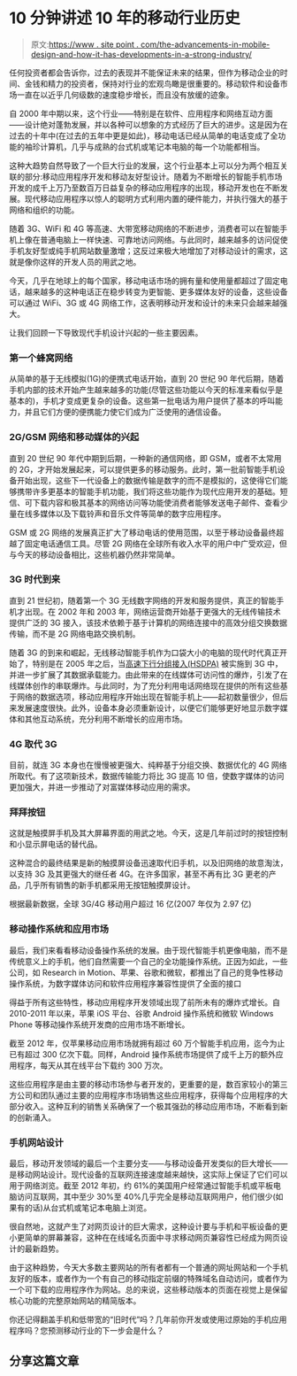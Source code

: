 # 10 分钟讲述 10 年的移动行业历史

> 原文:[https://www . site point . com/the-advancements-in-mobile-design-and-how-it-has-developments-in-a-strong-industry/](https://www.sitepoint.com/the-advancements-in-mobile-design-and-how-it-has-developed-into-a-strong-industry/)

任何投资者都会告诉你，过去的表现并不能保证未来的结果，但作为移动企业的时间、金钱和精力的投资者，保持对行业的宏观鸟瞰是很重要的。移动软件和设备市场一直在以近乎几何级数的速度稳步增长，而且没有放缓的迹象。

自 2000 年中期以来，这个行业——特别是在软件、应用程序和网络互动方面——设计绝对蓬勃发展，并以各种可以想象的方式经历了巨大的进步。这是因为在过去的十年中(在过去的五年中更是如此)，移动电话已经从简单的电话变成了全功能的袖珍计算机，几乎与成熟的台式机或笔记本电脑的每一个功能都相当。

这种大趋势自然导致了一个巨大行业的发展，这个行业基本上可以分为两个相互关联的部分:移动应用程序开发和移动友好型设计。随着为不断增长的智能手机市场开发的成千上万乃至数百万日益复杂的移动应用程序的出现，移动开发也在不断发展。现代移动应用程序以惊人的聪明方式利用内置的硬件能力，并执行强大的基于网络和组织的功能。

随着 3G、WiFi 和 4G 等高速、大带宽移动网络的不断进步，消费者可以在智能手机上像在普通电脑上一样快速、可靠地访问网络。与此同时，越来越多的访问促使手机友好型或纯手机网站数量激增；这反过来极大地增加了对移动设计的需求，这就是像你这样的开发人员的用武之地。

今天，几乎在地球上的每个国家，移动电话市场的拥有量和使用量都超过了固定电话，越来越多的这种电话正在稳步转变为更智能、更多媒体友好的设备，这些设备可以通过 WiFi、3G 或 4G 网络工作，这表明移动开发和设计的未来只会越来越强大。

让我们回顾一下导致现代手机设计兴起的一些主要因素。

### 第一个蜂窝网络

从简单的基于无线模拟(1G)的便携式电话开始，直到 20 世纪 90 年代后期，随着手机内部的技术开始产生越来越多的功能(尽管这些功能以今天的标准来看似乎是基本的)，手机才变成更复杂的设备。这些第一批电话为用户提供了基本的呼叫能力，并且它们方便的便携能力使它们成为广泛使用的通信设备。

### 2G/GSM 网络和移动媒体的兴起

直到 20 世纪 90 年代中期到后期，一种新的通信网络，即 GSM，或者不太常用的 2G，才开始发展起来，可以提供更多的移动服务。此时，第一批前智能手机设备开始出现，这些下一代设备上的数据传输是数字的而不是模拟的，这使得它们能够携带许多更基本的智能手机功能，我们将这些功能作为现代应用开发的基础。短信、可下载内容和极其基本的网络访问等功能使消费者能够发送电子邮件、查看少量在线多媒体以及下载铃声和音乐文件等简单的数字应用程序。

GSM 或 2G 网络的发展真正扩大了移动电话的使用范围，以至于移动设备最终超越了固定电话通信工具。尽管 2G 网络在全球所有收入水平的用户中广受欢迎，但与今天的移动设备相比，这些机器仍然非常简单。

### 3G 时代到来

直到 21 世纪初，随着第一个 3G 无线数字网络的开发和服务提供，真正的智能手机才出现。在 2002 年和 2003 年，网络运营商开始基于更强大的无线传输技术提供广泛的 3G 接入，该技术依赖于基于计算机的网络连接中的高效分组交换数据传输，而不是 2G 网络电路交换机制。

随着 3G 的到来和崛起，无线移动智能手机作为口袋大小的电脑的现代时代真正开始了，特别是在 2005 年之后，当[高速下行分组接入(HSDPA)](http://en.wikipedia.org/wiki/High-Speed_Downlink_Packet_Access) 被实施到 3G 中，并进一步扩展了其数据承载能力。由此带来的在线媒体可访问性的爆炸，引发了在线媒体创作的串联爆炸。与此同时，为了充分利用电话网络现在提供的所有这些基于网络的数据选项，移动应用程序开始出现在智能手机上——起初数量很少，但后来发展速度很快。此外，设备本身必须重新设计，以便它们能够更好地显示数字媒体和其他互动系统，充分利用不断增长的应用市场。

### 4G 取代 3G

目前，就连 3G 本身也在慢慢被更强大、纯粹基于分组交换、数据优化的 4G 网络所取代。有了这项新技术，数据传输能力将比 3G 提高 10 倍，使数字媒体的访问更加强大，并进一步推动了对富媒体移动应用的需求。

### 拜拜按钮

这就是触摸屏手机及其大屏幕界面的用武之地。今天，这是几年前过时的按钮控制和小显示屏电话的替代品。

这种混合的最终结果是新的触摸屏设备迅速取代旧手机，以及旧网络的故意淘汰，以支持 3G 及其更强大的继任者 4G。在许多国家，甚至不再有比 3G 更老的产品，几乎所有销售的新手机都采用无按钮触摸屏设计。

根据最新数据，全球 3G/4G 移动用户超过 16 亿(2007 年仅为 2.97 亿)

### 移动操作系统和应用市场

最后，我们来看看移动设备操作系统的发展。由于现代智能手机更像电脑，而不是传统意义上的手机，他们自然需要一个自己的全功能操作系统。正因为如此，一些公司，如 Research in Motion、苹果、谷歌和微软，都推出了自己的竞争性移动操作系统，为数字媒体访问和软件应用程序兼容性提供了全面的接口

得益于所有这些特性，移动应用程序开发领域出现了前所未有的爆炸式增长。自 2010-2011 年以来，苹果 iOS 平台、谷歌 Android 操作系统和微软 Windows Phone 等移动操作系统开发商的应用市场不断增长。

截至 2012 年，仅苹果移动应用市场就拥有超过 60 万个智能手机应用，迄今为止已有超过 300 亿次下载。同样，Android 操作系统市场提供了成千上万的额外应用程序，每天从其在线平台下载约 300 万次。

这些应用程序是由主要的移动市场参与者开发的，更重要的是，数百家较小的第三方公司和团队通过主要的应用程序市场销售这些应用程序，获得每个应用程序的大部分收入。这种互利的销售关系确保了一个极其强劲的移动应用市场，不断看到新的创新涌入。

### 手机网站设计

最后，移动开发领域的最后一个主要分支——与移动设备开发类似的巨大增长——是移动网站设计。现代设备的互联网连接速度越来越快，这实际上保证了它们可以用于网络浏览。截至 2012 年初，约 61%的美国用户经常通过智能手机或平板电脑访问互联网，其中至少 30%至 40%几乎完全是移动互联网用户，他们很少(如果有的话)从台式机或笔记本电脑上浏览。

很自然地，这就产生了对网页设计的巨大需求，这种设计要与手机和平板设备的更小更简单的屏幕兼容，这种在在线域名页面中寻求移动网页兼容性已经成为网页设计的最新趋势。

由于这种趋势，今天大多数主要网站的所有者都有一个普通的网址网站和一个手机友好的版本，或者作为一个有自己的移动指定前缀的特殊域名自动访问，或者作为一个可下载的应用程序作为网站。总的来说，这些移动版本的页面在视觉上是保留核心功能的完整原始网站的精简版本。

你还记得翻盖手机和低带宽的“旧时代”吗？几年前你开发或使用过原始的手机应用程序吗？您预测移动行业的下一步会是什么？

## 分享这篇文章